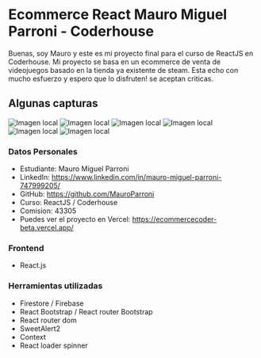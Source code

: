 # Ecommerce React Mauro Miguel Parroni - Coderhouse

Buenas, soy Mauro y este es mi proyecto final para el curso de ReactJS en Coderhouse. Mi proyecto se basa en un ecommerce de venta  de videojuegos basado en la tienda ya existente de steam. Esta echo con mucho esfuerzo y espero que lo disfruten! se aceptan criticas.

## Algunas capturas

![Imagen local](./src/Images/Captura%201.jpg)
![Imagen local](./src/Images/Captura%202.jpg)
![Imagen local](./src/Images/captura%203%20mobile.png)
![Imagen local](./src/Images/captura%204%20mobile.png)
![Imagen local](./src/Images/captura%205.png)
![Imagen local](./src/Images/captura%206.png)

### Datos Personales

- Estudiante: Mauro Miguel Parroni
- LinkedIn: https://www.linkedin.com/in/mauro-miguel-parroni-747999205/
- GitHub: https://github.com/MauroParroni
- Curso: ReactJS / Coderhouse
- Comision: 43305
- Puedes ver el proyecto en Vercel: https://ecommercecoder-beta.vercel.app/

### Frontend

- React.js

### Herramientas utilizadas

- Firestore / Firebase
- React Bootstrap / React router Bootstrap
- React router dom
- SweetAlert2
- Context
- React loader spinner
